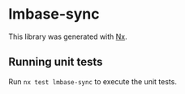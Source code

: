 # lmbase-sync

This library was generated with [Nx](https://nx.dev).

## Running unit tests

Run `nx test lmbase-sync` to execute the unit tests.
